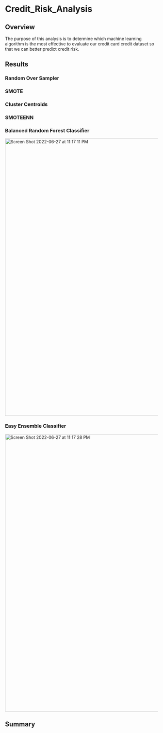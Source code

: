 # Credit_Risk_Analysis

## Overview

The purpose of this analysis is to determine which machine learning algorithm is the most effective to evaluate our credit card credit dataset so that we can better predict credit risk.

## Results

### Random Over Sampler

### SMOTE

### Cluster Centroids

### SMOTEENN

### Balanced Random Forest Classifier

<img width="910" alt="Screen Shot 2022-06-27 at 11 17 11 PM" src="https://user-images.githubusercontent.com/99847786/176084591-696ca612-8416-4c81-abcb-ba0c5bb75358.png">


### Easy Ensemble Classifier

<img width="910" alt="Screen Shot 2022-06-27 at 11 17 28 PM" src="https://user-images.githubusercontent.com/99847786/176084598-8dbbaf5d-9c23-4c3d-9242-4eb0de016b6c.png">



## Summary
